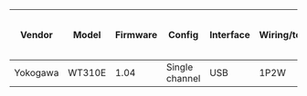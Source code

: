 | Vendor   | Model  | Firmware | Config         | Interface | Wiring/topology | Number of channels used | Which channel(s) |
|----------|--------|----------|----------------|-----------|-----------------|-------------------------|------------------|
| Yokogawa | WT310E | 1.04     | Single channel | USB       | 1P2W            | 1                       | 1                |
